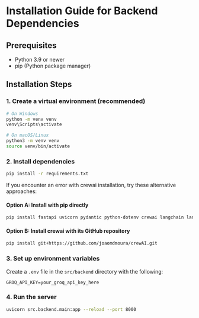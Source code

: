 
# Installation Guide for Backend Dependencies

## Prerequisites
- Python 3.9 or newer
- pip (Python package manager)

## Installation Steps

### 1. Create a virtual environment (recommended)
```bash
# On Windows
python -m venv venv
venv\Scripts\activate

# On macOS/Linux
python3 -m venv venv
source venv/bin/activate
```

### 2. Install dependencies
```bash
pip install -r requirements.txt
```

If you encounter an error with crewai installation, try these alternative approaches:

#### Option A: Install with pip directly
```bash
pip install fastapi uvicorn pydantic python-dotenv crewai langchain langchain-groq
```

#### Option B: Install crewai with its GitHub repository
```bash
pip install git+https://github.com/joaomdmoura/crewAI.git
```

### 3. Set up environment variables
Create a `.env` file in the `src/backend` directory with the following:
```
GROQ_API_KEY=your_groq_api_key_here
```

### 4. Run the server
```bash
uvicorn src.backend.main:app --reload --port 8000
```
